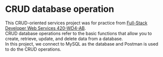 # CRUD database operation
This CRUD-oriented services project was for practice from <a href url= "https://continuingeducation.johnabbott.qc.ca/programs/full-stack-developer/"> Full-Stack Developer Web Services 420-WD4-AB</a>.  
CRUD database operations refer to the basic functions that allow you to create, retrieve, update, and delete data from a database.   
In this project, we connect to MySQL as the database and Postman is used to do the CRUD operations. 
